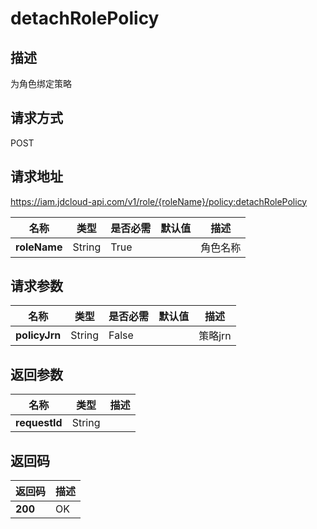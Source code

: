 # detachRolePolicy


## 描述
为角色绑定策略

## 请求方式
POST

## 请求地址
https://iam.jdcloud-api.com/v1/role/{roleName}/policy:detachRolePolicy

|名称|类型|是否必需|默认值|描述|
|---|---|---|---|---|
|**roleName**|String|True||角色名称|

## 请求参数
|名称|类型|是否必需|默认值|描述|
|---|---|---|---|---|
|**policyJrn**|String|False||策略jrn|


## 返回参数
|名称|类型|描述|
|---|---|---|
|**requestId**|String||



## 返回码
|返回码|描述|
|---|---|
|**200**|OK|
